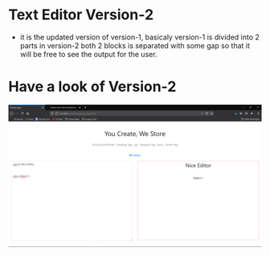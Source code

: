 # Text Editor Version-2

- it is the updated version of version-1, basicaly version-1 is divided into 2 parts in version-2 both 2 blocks is separated with some gap so that it will be free to see the output for the user.

# Have a look of Version-2

![](https://github.com/premsai2030/Text-Editor/blob/version-2/Text_Editor.png)
